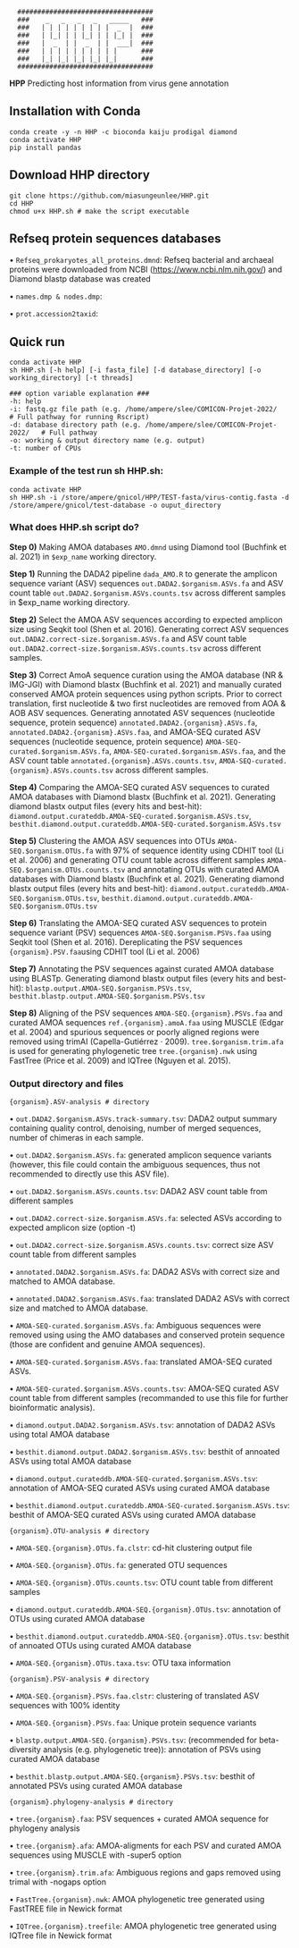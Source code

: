 ````
  ##################################
  ###    _   _   _   _   _____   ###  
  ###   | | | | | | | | |  _  |  ###   
  ###   | |_| | | |_| | | |_| |  ###    
  ###   |  _  | |  _  | |  ___|  ###  
  ###   | | | | | | | | | |      ###   
  ###   |_| |_| |_| |_| |_|      ###  
  ##################################
````
**HPP** Predicting host information from virus gene annotation

## Installation with Conda
````
conda create -y -n HHP -c bioconda kaiju prodigal diamond
conda activate HHP
pip install pandas
````

## Download HHP directory
````
git clone https://github.com/miasungeunlee/HHP.git
cd HHP
chmod u+x HHP.sh # make the script executable
````

## Refseq protein sequences databases
•	````Refseq_prokaryotes_all_proteins.dmnd````: Refseq bacterial and archaeal proteins were downloaded from NCBI (https://www.ncbi.nlm.nih.gov/) and Diamond blastp database was created

•	````names.dmp & nodes.dmp````:

•	````prot.accession2taxid````:

## Quick run
````
conda activate HHP
sh HHP.sh [-h help] [-i fasta_file] [-d database_directory] [-o working_directory] [-t threads] 

### option variable explanation ###
-h: help
-i: fastq.gz file path (e.g. /home/ampere/slee/COMICON-Projet-2022/   # Full pathway for running Rscript) 
-d: database directory path (e.g. /home/ampere/slee/COMICON-Projet-2022/   # Full pathway 
-o: working & output directory name (e.g. output)
-t: number of CPUs
````

### Example of the test run sh HHP.sh:
````
conda activate HHP
sh HHP.sh -i /store/ampere/gnicol/HPP/TEST-fasta/virus-contig.fasta -d /store/ampere/gnicol/test-database -o ouput_directory
````

### What does HHP.sh script do?

**Step 0)** Making AMOA databases ````AMO.dmnd```` using Diamond tool (Buchfink et al. 2021) in ````$exp_name```` working directory.

**Step 1)** Running the DADA2 pipeline ````dada_AMO.R```` to generate the amplicon sequence variant (ASV) sequences ````out.DADA2.$organism.ASVs.fa```` and ASV count table ````out.DADA2.$organism.ASVs.counts.tsv```` across different samples in $exp_name working directory.

**Step 2)** Select the AMOA ASV sequences according to expected amplicon size using Seqkit tool (Shen et al. 2016). Generating correct ASV sequences ````out.DADA2.correct-size.$organism.ASVs.fa```` and ASV count table ````out.DADA2.correct-size.$organism.ASVs.counts.tsv```` across different samples. 

**Step 3)** Correct AmoA sequence curation using the AMOA database (NR & IMG-JGI) with Diamond blastx (Buchfink et al. 2021) and manually curated conserved AMOA protein sequences using python scripts. Prior to correct translation, first nucleotide & two first nucleotides are removed from AOA & AOB ASV sequences. 
Generating annotated ASV sequences (nucleotide sequence, protein sequence) ````annotated.DADA2.{organism}.ASVs.fa````, ````annotated.DADA2.{organism}.ASVs.faa````, and AMOA-SEQ curated ASV sequences (nucleotide sequence, protein sequence) ````AMOA-SEQ-curated.$organism.ASVs.fa````,  ````AMOA-SEQ-curated.$organism.ASVs.faa````, and the ASV count table ````annotated.{organism}.ASVs.counts.tsv````, ````AMOA-SEQ-curated.{organism}.ASVs.counts.tsv```` across different samples. 

**Step 4)** Comparing the AMOA-SEQ curated ASV sequences to curated AMOA databases with Diamond blastx (Buchfink et al. 2021). Generating diamond blastx output files (every hits and best-hit): ````diamond.output.curateddb.AMOA-SEQ-curated.$organism.ASVs.tsv````, ````besthit.diamond.output.curateddb.AMOA-SEQ-curated.$organism.ASVs.tsv````

**Step 5)** Clustering the AMOA ASV sequences into OTUs ````AMOA-SEQ.$organism.OTUs.fa```` with 97% of sequence identity using CDHIT tool (Li et al. 2006) and generating OTU count table across different samples ````AMOA-SEQ.$organism.OTUs.counts.tsv```` and annotating OTUs with curated AMOA databases with Diamond blastx (Buchfink et al. 2021). Generating diamond blastx output files (every hits and best-hit): ````diamond.output.curateddb.AMOA-SEQ.$organism.OTUs.tsv````, ````besthit.diamond.output.curateddb.AMOA-SEQ.$organism.OTUs.tsv````

**Step 6)** Translating the AMOA-SEQ curated ASV sequences to protein sequence variant (PSV) sequences ````AMOA-SEQ.$organism.PSVs.faa```` using Seqkit tool (Shen et al. 2016). Dereplicating the PSV sequences ````{organism}.PSV.faa````using CDHIT tool (Li et al. 2006)

**Step 7)** Annotating the PSV sequences against curated AMOA database using BLASTp. Generating diamond blastx output files (every hits and best-hit): ````blastp.output.AMOA-SEQ.$organism.PSVs.tsv````, ````besthit.blastp.output.AMOA-SEQ.$organism.PSVs.tsv````

**Step 8)** Aligning of the PSV sequences ````AMOA-SEQ.{organism}.PSVs.faa```` and curated AMOA sequences ````ref.{organism}.amoA.faa```` using MUSCLE (Edgar et al. 2004) and spurious sequences or poorly aligned regions were removed using trimAI (Capella-Gutiérrez · 2009). ````tree.$organism.trim.afa```` is used for generating phylogenetic tree ````tree.{organism}.nwk```` using FastTree (Price et al. 2009) and IQTree (Nguyen et al. 2015).



### Output directory and files
````
{organism}.ASV-analysis # directory
````
•	````out.DADA2.$organism.ASVs.track-summary.tsv````: DADA2 output summary containing quality control, denoising, number of merged sequences, number of chimeras in each sample. 

•	````out.DADA2.$organism.ASVs.fa````: generated amplicon sequence variants (however, this file could contain the ambiguous sequences, thus not recommended to directly use this ASV file).

•	````out.DADA2.$organism.ASVs.counts.tsv````: DADA2 ASV count table from different samples

•	````out.DADA2.correct-size.$organism.ASVs.fa````: selected ASVs according to expected amplicon size (option -t) 

•	````out.DADA2.correct-size.$organism.ASVs.counts.tsv````: correct size ASV count table from different samples

•	````annotated.DADA2.$organism.ASVs.fa````: DADA2 ASVs with correct size and matched to AMOA database. 

•	````annotated.DADA2.$organism.ASVs.faa````: translated DADA2 ASVs with correct size and matched to AMOA database. 

•	````AMOA-SEQ-curated.$organism.ASVs.fa````: Ambiguous sequences were removed using using the AMO databases and conserved protein sequence (those are confident and genuine AMOA sequences).

•	````AMOA-SEQ-curated.$organism.ASVs.faa````: translated AMOA-SEQ curated ASVs. 

•	````AMOA-SEQ-curated.$organism.ASVs.counts.tsv````: AMOA-SEQ curated ASV count table from different samples (recommanded to use this file for further bioinformatic analysis). 

•	````diamond.output.DADA2.$organism.ASVs.tsv````: annotation of DADA2 ASVs using total AMOA database

•	````besthit.diamond.output.DADA2.$organism.ASVs.tsv````: besthit of annoated ASVs using total AMOA database

•	````diamond.output.curateddb.AMOA-SEQ-curated.$organism.ASVs.tsv````: annotation of AMOA-SEQ curated ASVs using curated AMOA database  

•	````besthit.diamond.output.curateddb.AMOA-SEQ-curated.$organism.ASVs.tsv````: besthit of AMOA-SEQ curated ASVs using curated AMOA database  



````
{organism}.OTU-analysis # directory
````
•	````AMOA-SEQ.{organism}.OTUs.fa.clstr````: cd-hit clustering output file

•	````AMOA-SEQ.{organism}.OTUs.fa````: generated OTU sequences

•	````AMOA-SEQ.{organism}.OTUs.counts.tsv````: OTU count table from different samples

•	````diamond.output.curateddb.AMOA-SEQ.{organism}.OTUs.tsv````: annotation of OTUs using curated AMOA database  

•	````besthit.diamond.output.curateddb.AMOA-SEQ.{organism}.OTUs.tsv````: besthit of annoated OTUs using curated AMOA database  

•	````AMOA-SEQ.{organism}.OTUs.taxa.tsv````: OTU taxa information 


````
{organism}.PSV-analysis # directory
````

•	````AMOA-SEQ.{organism}.PSVs.faa.clstr````: clustering of translated ASV sequences with 100% identity

•	````AMOA-SEQ.{organism}.PSVs.faa````: Unique protein sequence variants

•	````blastp.output.AMOA-SEQ.{organism}.PSVs.tsv````: (recommended for beta-diversity analysis (e.g. phylogenetic tree)): annotation of PSVs using curated AMOA database

•	````besthit.blastp.output.AMOA-SEQ.{organism}.PSVs.tsv````: besthit of annotated PSVs using curated AMOA database 

````
{organism}.phylogeny-analysis # directory
````

•	````tree.{organism}.faa````: PSV sequences + curated AMOA sequence for phylogeny analysis

•	````tree.{organism}.afa````: AMOA-aligments for each PSV and curated AMOA sequences using MUSCLE with -super5 option

•	````tree.{organism}.trim.afa````: Ambiguous regions and gaps removed using trimal with -nogaps option

•	````FastTree.{organism}.nwk````: AMOA phylogenetic tree generated using FastTREE file in Newick format  

•	````IQTree.{organism}.treefile````: AMOA phylogenetic tree generated using IQTree file in Newick format 



